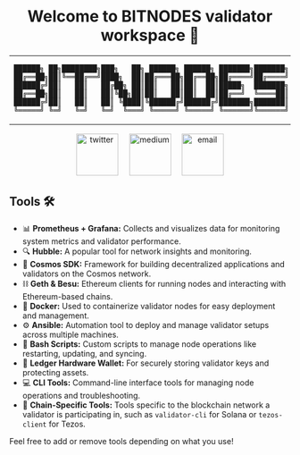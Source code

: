 
<h1 align="center">Welcome to BITNODES validator workspace 🔧</h1>

<table align="center">
<tr>
<td>
<pre>
██████╗ ██╗████████╗███╗   ██╗ ██████╗ ██████╗ ███████╗███████╗
██╔══██╗██║╚══██╔══╝████╗  ██║██╔═══██╗██╔══██╗██╔════╝██╔════╝
██████╔╝██║   ██║   ██╔██╗ ██║██║   ██║██║  ██║█████╗  ███████╗
██╔══██╗██║   ██║   ██║╚██╗██║██║   ██║██║  ██║██╔══╝  ╚════██║
██████╔╝██║   ██║   ██║ ╚████║╚██████╔╝██████╔╝███████╗███████║
╚═════╝ ╚═╝   ╚═╝   ╚═╝  ╚═══╝ ╚═════╝ ╚═════╝ ╚══════╝╚══════╝
</pre>
</td>
</tr>
</table>

<p align="center">
<a href="https://x.com/0psmanager"><img width="75" alt="twitter" src="https://user-images.githubusercontent.com/2853158/218300145-d265b9ad-69eb-4352-b30f-c4cc77002b98.png"></a> &nbsp;&nbsp;&nbsp;
<a href="https://medium.com/@bitnodes"><img width="75" alt="medium" src="https://user-images.githubusercontent.com/2853158/218300610-4b2ec6cb-f92e-4938-b3d6-e2da619be7df.png"></a> &nbsp;&nbsp;&nbsp;
<a href="mailto:opsmanager133@gmail.com"><img width="75" alt="email" src="https://user-images.githubusercontent.com/2853158/218301431-d1641c39-b6a1-4dab-b15a-72a282bc061e.png"></a>
</p>

## Tools 🛠️

- 📊 **Prometheus + Grafana:** Collects and visualizes data for monitoring system metrics and validator performance.
- 🔍 **Hubble:** A popular tool for network insights and monitoring.
- 🌌 **Cosmos SDK:** Framework for building decentralized applications and validators on the Cosmos network.
- ⛓️ **Geth & Besu:** Ethereum clients for running nodes and interacting with Ethereum-based chains.
- 🐳 **Docker:** Used to containerize validator nodes for easy deployment and management.
- ⚙️ **Ansible:** Automation tool to deploy and manage validator setups across multiple machines.
- 📝 **Bash Scripts:** Custom scripts to manage node operations like restarting, updating, and syncing.
- 🔐 **Ledger Hardware Wallet:** For securely storing validator keys and protecting assets.
- 💻 **CLI Tools:** Command-line interface tools for managing node operations and troubleshooting.
- 🔗 **Chain-Specific Tools:** Tools specific to the blockchain network a validator is participating in, such as `validator-cli` for Solana or `tezos-client` for Tezos.

Feel free to add or remove tools depending on what you use!
